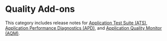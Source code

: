 # Quality Add-ons

This category includes release notes for [Application Test Suite (ATS)](ats), [Application Performance Diagnostics (APD)](apd), and [Application Quality Monitor (AQM)](aqm).

